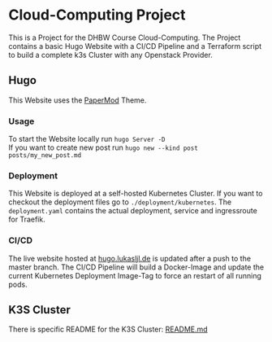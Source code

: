 # Cloud-Computing Project
This is a Project for the DHBW Course Cloud-Computing.
The Project contains a basic Hugo Website with a CI/CD Pipeline and a Terraform script to build a complete k3s Cluster with any Openstack Provider.

## Hugo
This Website uses the [PaperMod](https://github.com/adityatelange/hugo-PaperMod) Theme.

### Usage
To start the Website locally run ``hugo Server -D`` <br>
If you want to create new post run ``hugo new --kind post posts/my_new_post.md``

### Deployment
This Website is deployed at a self-hosted Kubernetes Cluster. 
If you want to checkout the deployment files go to ``./deployment/kubernetes``. The ``deployment.yaml`` contains
the actual deployment, service and ingressroute for Traefik.

### CI/CD
The live website hosted at [hugo.lukasljl.de](https://hugo.lukasljl.de) is updated after a push to the master branch. The CI/CD Pipeline will build a Docker-Image and update the current Kubernetes Deployment Image-Tag to force an restart of all running pods.

## K3S Cluster
There is specific README for the K3S Cluster: [README.md](./deployment/README.md)